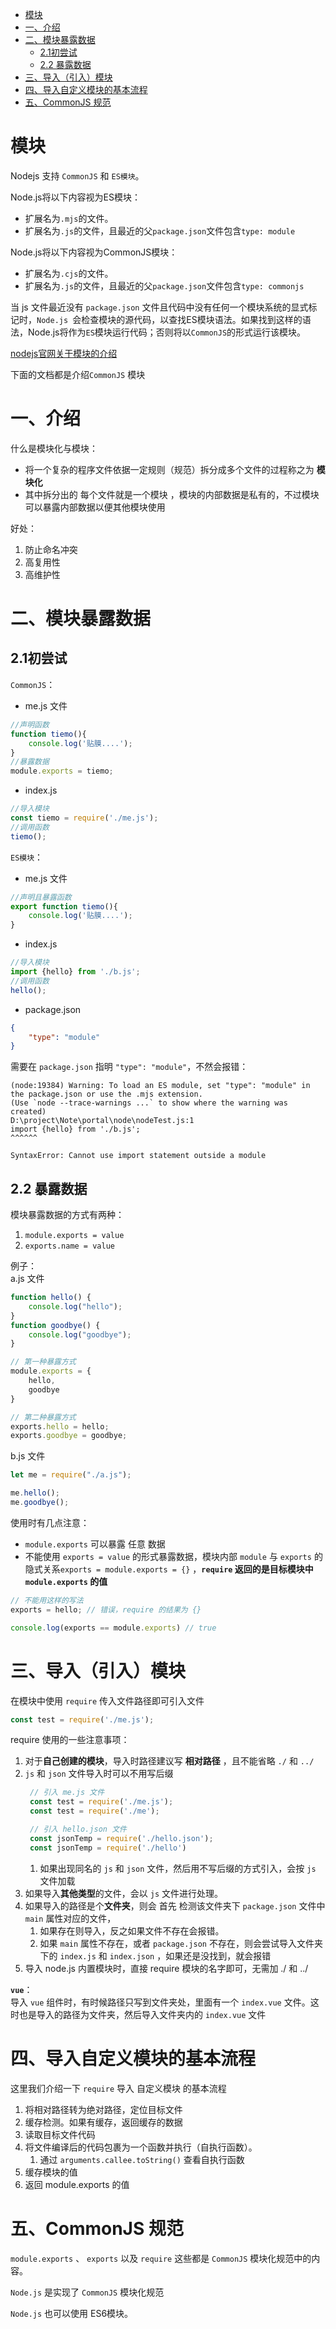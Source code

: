 - [模块](#模块)
- [一、介绍](#一介绍)
- [二、模块暴露数据](#二模块暴露数据)
  - [2.1初尝试](#21初尝试)
  - [2.2 暴露数据](#22-暴露数据)
- [三、导入（引入）模块](#三导入引入模块)
- [四、导入自定义模块的基本流程](#四导入自定义模块的基本流程)
- [五、CommonJS 规范](#五commonjs-规范)

# 模块
Nodejs 支持 `CommonJS` 和 `ES模块`。

Node.js将以下内容视为ES模块：
- 扩展名为`.mjs`的文件。
- 扩展名为`.js`的文件，且最近的父`package.json`文件包含`type: module`

Node.js将以下内容视为CommonJS模块：
- 扩展名为`.cjs`的文件。
- 扩展名为`.js`的文件，且最近的父`package.json`文件包含`type: commonjs`

当 js 文件最近没有 `package.json` 文件且代码中没有任何一个模块系统的显式标记时，`Node.js `会检查模块的源代码，以查找ES模块语法。如果找到这样的语法，Node.js将作为`ES`模块运行代码；否则将以`CommonJS`的形式运行该模块。

[nodejs官网关于模块的介绍](https://nodejs.org/api/packages.html)

下面的文档都是介绍`CommonJS` 模块

# 一、介绍
什么是模块化与模块：  
- 将一个复杂的程序文件依据一定规则（规范）拆分成多个文件的过程称之为 **模块化**
- 其中拆分出的 每个文件就是一个模块 ，模块的内部数据是私有的，不过模块可以暴露内部数据以便其他模块使用

好处：
1. 防止命名冲突
2. 高复用性
3. 高维护性

# 二、模块暴露数据
## 2.1初尝试
`CommonJS`：  
- me.js 文件
```js
//声明函数
function tiemo(){
    console.log('贴膜....');
}
//暴露数据
module.exports = tiemo;
```
- index.js
```js
//导入模块
const tiemo = require('./me.js');
//调用函数
tiemo();
```

`ES模块`：
- me.js 文件
```js
//声明且暴露函数
export function tiemo(){
    console.log('贴膜....');
}
```
- index.js
```js
//导入模块
import {hello} from './b.js';
//调用函数
hello();
```
- package.json
```json
{
    "type": "module"
}
```
需要在 `package.json` 指明 `"type": "module"`，不然会报错：
```
(node:19384) Warning: To load an ES module, set "type": "module" in the package.json or use the .mjs extension.
(Use `node --trace-warnings ...` to show where the warning was created)
D:\project\Note\portal\node\nodeTest.js:1
import {hello} from './b.js';
^^^^^^

SyntaxError: Cannot use import statement outside a module
```

## 2.2 暴露数据
模块暴露数据的方式有两种：
1. `module.exports = value`
2. `exports.name = value`

例子：  
a.js 文件
```js
function hello() {
    console.log("hello");
}
function goodbye() {
    console.log("goodbye");
}

// 第一种暴露方式
module.exports = {
    hello,
    goodbye
}

// 第二种暴露方式
exports.hello = hello;
exports.goodbye = goodbye;
```
b.js 文件
```js
let me = require("./a.js");

me.hello();
me.goodbye();
```

使用时有几点注意：
- `module.exports` 可以暴露 任意 数据
- 不能使用 `exports = value` 的形式暴露数据，模块内部 `module` 与 `exports` 的隐式关系`exports = module.exports = {}` ，**`require` 返回的是目标模块中 `module.exports` 的值**

```js
// 不能用这样的写法
exports = hello; // 错误，require 的结果为 {}

console.log(exports == module.exports) // true
```

# 三、导入（引入）模块
在模块中使用 `require` 传入文件路径即可引入文件
```js
const test = require('./me.js');
```
require 使用的一些注意事项：
1. 对于**自己创建的模块**，导入时路径建议写 **相对路径** ，且不能省略 `./` 和 `../`
2. `js` 和 `json` 文件导入时可以不用写后缀
   ```js
    // 引入 me.js 文件
    const test = require('./me.js'); 
    const test = require('./me'); 

    // 引入 hello.json 文件
    const jsonTemp = require('./hello.json');
    const jsonTemp = require('./hello')
   ```
   1. 如果出现同名的 `js` 和 `json` 文件，然后用不写后缀的方式引入，会按 `js` 文件加载
3. 如果导入**其他类型**的文件，会以 `js` 文件进行处理。
4. 如果导入的路径是个**文件夹**，则会 首先 检测该文件夹下 `package.json` 文件中 `main` 属性对应的文件，
   1. 如果存在则导入，反之如果文件不存在会报错。
   2. 如果 `main` 属性不存在，或者 `package.json` 不存在，则会尝试导入文件夹下的 `index.js` 和 `index.json` ，如果还是没找到，就会报错
5. 导入 node.js 内置模块时，直接 require 模块的名字即可，无需加 ./ 和 ../

**`vue`**：  
导入 `vue` 组件时，有时候路径只写到文件夹处，里面有一个 `index.vue` 文件。这时也是导入的路径为文件夹，然后导入文件夹内的 `index.vue` 文件

# 四、导入自定义模块的基本流程
这里我们介绍一下 `require` 导入 自定义模块 的基本流程

1. 将相对路径转为绝对路径，定位目标文件
2. 缓存检测。如果有缓存，返回缓存的数据
3. 读取目标文件代码
4. 将文件编译后的代码包裹为一个函数并执行（自执行函数）。
   1. 通过 `arguments.callee.toString()` 查看自执行函数
5. 缓存模块的值
6. 返回 module.exports 的值

# 五、CommonJS 规范
`module.exports` 、 `exports` 以及 `require` 这些都是 `CommonJS` 模块化规范中的内容。

`Node.js` 是实现了 `CommonJS` 模块化规范

`Node.js` 也可以使用 ES6模块。